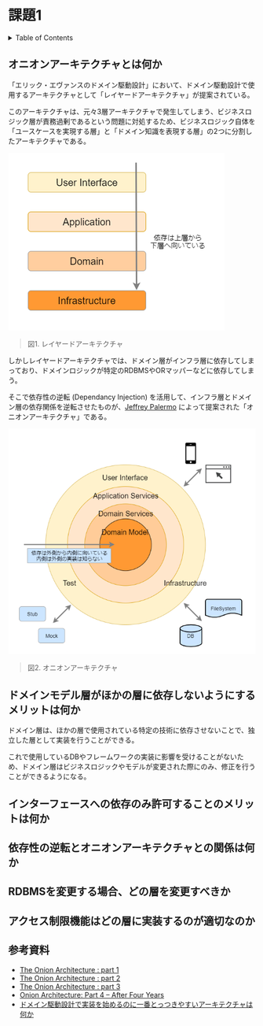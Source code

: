 # 課題1

<!-- START doctoc generated TOC please keep comment here to allow auto update -->
<!-- DON'T EDIT THIS SECTION, INSTEAD RE-RUN doctoc TO UPDATE -->
<details>
<summary>Table of Contents</summary>

- [オニオンアーキテクチャとは何か](#%E3%82%AA%E3%83%8B%E3%82%AA%E3%83%B3%E3%82%A2%E3%83%BC%E3%82%AD%E3%83%86%E3%82%AF%E3%83%81%E3%83%A3%E3%81%A8%E3%81%AF%E4%BD%95%E3%81%8B)
- [ドメインモデル層がほかの層に依存しないようにするメリットは何か](#%E3%83%89%E3%83%A1%E3%82%A4%E3%83%B3%E3%83%A2%E3%83%87%E3%83%AB%E5%B1%A4%E3%81%8C%E3%81%BB%E3%81%8B%E3%81%AE%E5%B1%A4%E3%81%AB%E4%BE%9D%E5%AD%98%E3%81%97%E3%81%AA%E3%81%84%E3%82%88%E3%81%86%E3%81%AB%E3%81%99%E3%82%8B%E3%83%A1%E3%83%AA%E3%83%83%E3%83%88%E3%81%AF%E4%BD%95%E3%81%8B)
- [インターフェースへの依存のみ許可することのメリットは何か](#%E3%82%A4%E3%83%B3%E3%82%BF%E3%83%BC%E3%83%95%E3%82%A7%E3%83%BC%E3%82%B9%E3%81%B8%E3%81%AE%E4%BE%9D%E5%AD%98%E3%81%AE%E3%81%BF%E8%A8%B1%E5%8F%AF%E3%81%99%E3%82%8B%E3%81%93%E3%81%A8%E3%81%AE%E3%83%A1%E3%83%AA%E3%83%83%E3%83%88%E3%81%AF%E4%BD%95%E3%81%8B)
- [依存性の逆転とオニオンアーキテクチャとの関係は何か](#%E4%BE%9D%E5%AD%98%E6%80%A7%E3%81%AE%E9%80%86%E8%BB%A2%E3%81%A8%E3%82%AA%E3%83%8B%E3%82%AA%E3%83%B3%E3%82%A2%E3%83%BC%E3%82%AD%E3%83%86%E3%82%AF%E3%83%81%E3%83%A3%E3%81%A8%E3%81%AE%E9%96%A2%E4%BF%82%E3%81%AF%E4%BD%95%E3%81%8B)
- [RDBMSを変更する場合、どの層を変更すべきか](#rdbms%E3%82%92%E5%A4%89%E6%9B%B4%E3%81%99%E3%82%8B%E5%A0%B4%E5%90%88%E3%81%A9%E3%81%AE%E5%B1%A4%E3%82%92%E5%A4%89%E6%9B%B4%E3%81%99%E3%81%B9%E3%81%8D%E3%81%8B)
- [アクセス制限機能はどの層に実装するのが適切なのか](#%E3%82%A2%E3%82%AF%E3%82%BB%E3%82%B9%E5%88%B6%E9%99%90%E6%A9%9F%E8%83%BD%E3%81%AF%E3%81%A9%E3%81%AE%E5%B1%A4%E3%81%AB%E5%AE%9F%E8%A3%85%E3%81%99%E3%82%8B%E3%81%AE%E3%81%8C%E9%81%A9%E5%88%87%E3%81%AA%E3%81%AE%E3%81%8B)

</details>
<!-- END doctoc generated TOC please keep comment here to allow auto update -->

## オニオンアーキテクチャとは何か

「エリック・エヴァンスのドメイン駆動設計」において、ドメイン駆動設計で使用するアーキテクチャとして「レイヤードアーキテクチャ」が提案されている。

このアーキテクチャは、元々3層アーキテクチャで発生してしまう、ビジネスロジック層が責務過剰であるという問題に対処するため、ビジネスロジック自体を「ユースケースを実現する層」と「ドメイン知識を表現する層」の2つに分割したアーキテクチャである。

![](../assets/LayeredArchitecture.png)

> 図1. レイヤードアーキテクチャ

しかしレイヤードアーキテクチャでは、ドメイン層がインフラ層に依存してしまっており、ドメインロジックが特定のRDBMSやORマッパーなどに依存してしまう。

そこで依存性の逆転 (Dependancy Injection) を活用して、インフラ層とドメイン層の依存関係を逆転させたものが、[Jeffrey Palermo](https://jeffreypalermo.com/) によって提案された「オニオンアーキテクチャ」である。

![](../assets/OnionArchitecture.png)

> 図2. オニオンアーキテクチャ

## ドメインモデル層がほかの層に依存しないようにするメリットは何か

ドメイン層は、ほかの層で使用されている特定の技術に依存させないことで、独立した層として実装を行うことができる。

これで使用しているDBやフレームワークの実装に影響を受けることがないため、ドメイン層はビジネスロジックやモデルが変更された際にのみ、修正を行うことができるようになる。

## インターフェースへの依存のみ許可することのメリットは何か

## 依存性の逆転とオニオンアーキテクチャとの関係は何か

## RDBMSを変更する場合、どの層を変更すべきか

## アクセス制限機能はどの層に実装するのが適切なのか


## 参考資料

- [The Onion Architecture : part 1](https://jeffreypalermo.com/2008/07/the-onion-architecture-part-1/)
- [The Onion Architecture : part 2](https://jeffreypalermo.com/2008/07/the-onion-architecture-part-2/)
- [The Onion Architecture : part 3](https://jeffreypalermo.com/2008/08/the-onion-architecture-part-3/)
- [Onion Architecture: Part 4 – After Four Years](https://jeffreypalermo.com/2013/08/onion-architecture-part-4-after-four-years/)
- [ドメイン駆動設計で実装を始めるのに一番とっつきやすいアーキテクチャは何か](https://little-hands.hatenablog.com/entry/2017/10/04/231743)
